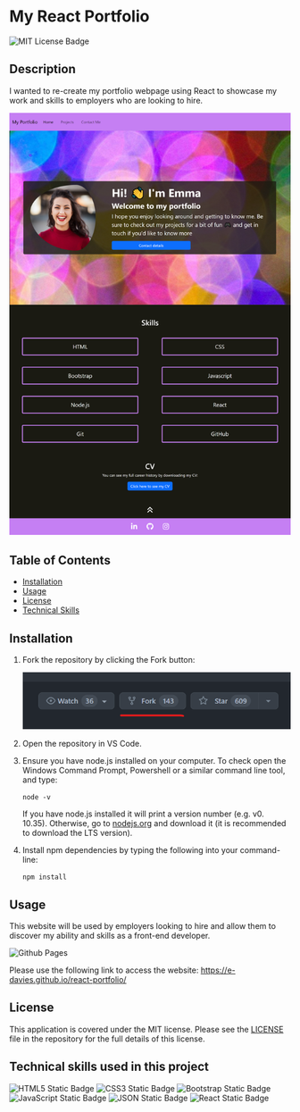# My React Portfolio
![MIT License Badge](https://img.shields.io/badge/License-MIT-blue)

## Description

I wanted to re-create my portfolio webpage using React to showcase my work and skills to employers who are looking to hire. 

![screenshot of portfolio](./portfolio/public/images/portfolio-screenshot.png) 

## Table of Contents 

* [Installation](#installation)
* [Usage](#usage)
* [License](#license)
* [Technical Skills](#technical-skills-used-in-this-project)

## Installation

1. Fork the repository by clicking the Fork button:

    ![Screenshot of the fork button in GitHub](./portfolio/public/images/fork-screenshot.png)

2. Open the repository in VS Code.

3. Ensure you have node.js installed on your computer. To check open the Windows Command Prompt, Powershell or a similar command line tool, and type:
    ``` 
    node -v
    ```
    If you have node.js installed it will print a version number (e.g. v0. 10.35). Otherwise, go to [nodejs.org](https://nodejs.org/en) and download it (it is recommended to download the LTS version).

4. Install npm dependencies by typing the following into your command-line:
    ```
    npm install
    ```

## Usage
This website will be used by employers looking to hire and allow them to discover my ability and skills as a front-end developer.

![Github Pages](https://img.shields.io/badge/github%20pages-121013?style=for-the-badge&logo=github&logoColor=white)


Please use the following link to access the website: https://e-davies.github.io/react-portfolio/

## License 

This application is covered under the MIT license. Please see the [LICENSE](./LICENSE) file in the repository for the full details of this license.


## Technical skills used in this project

![HTML5 Static Badge](https://img.shields.io/badge/HTML5-E34F26?style=for-the-badge&logo=html5&logoColor=white)
![CSS3 Static Badge](https://img.shields.io/badge/CSS3-1572B6?style=for-the-badge&logo=css3&logoColor=white)
![Bootstrap Static Badge](https://img.shields.io/badge/Bootstrap-563D7C?style=for-the-badge&logo=bootstrap&logoColor=white)
![JavaScript Static Badge](https://img.shields.io/badge/JavaScript-323330?style=for-the-badge&logo=javascript&logoColor=F7DF1E)
![JSON Static Badge](https://img.shields.io/badge/JSON-FAF0E6?style=for-the-badge&logo=json&logoColor=2A2A2A)
![React Static Badge](https://img.shields.io/badge/React-292929?style=for-the-badge&logo=react&logoColor=66DBFB)

